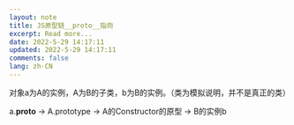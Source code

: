 ```yaml
---
layout: note
title: JS原型链__proto__指向
excerpt: Read more...
date: 2022-5-29 14:17:11
updated: 2022-5-29 14:17:11
comments: false
lang: zh-CN
---
```


对象a为A的实例，A为B的子类，b为B的实例。（类为模拟说明，并不是真正的类）

a.__proto__ -> A.prototype -> A的Constructor的原型 -> B的实例b
  